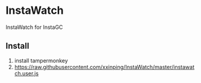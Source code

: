 # InstaWatch
InstaWatch for InstaGC

## Install
1. install tampermonkey
2. <https://raw.githubusercontent.com/xxinping/InstaWatch/master/instawatch.user.js>
